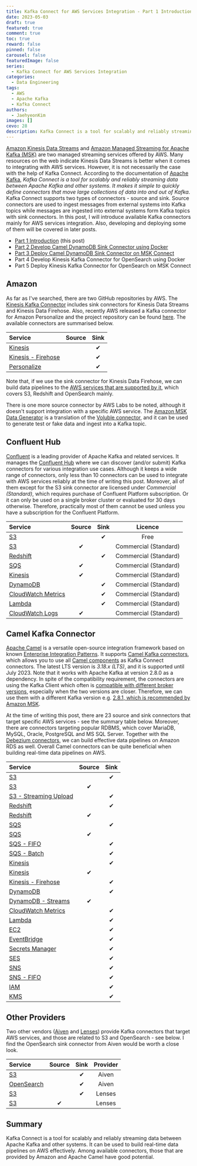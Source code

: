 ```yaml
---
title: Kafka Connect for AWS Services Integration - Part 1 Introduction
date: 2023-05-03
draft: true
featured: true
comment: true
toc: true
reward: false
pinned: false
carousel: false
featuredImage: false
series:
  - Kafka Connect for AWS Services Integration
categories:
  - Data Engineering
tags: 
  - AWS
  - Apache Kafka
  - Kafka Connect
authors:
  - JaehyeonKim
images: []
cevo: 28
description: Kafka Connect is a tool for scalably and reliably streaming data between Apache Kafka and other systems. It can be used to build real-time data pipeline on AWS effectively. In this post, I will introduce available Kafka connectors mainly for AWS services integration. Also, developing and deploying some of them will be covered in later posts.
---
```


[Amazon Kinesis Data Streams](https://aws.amazon.com/kinesis/data-streams/) and [Amazon Managed Streaming for Apache Kafka (MSK)](https://aws.amazon.com/msk/) are two managed streaming services offered by AWS. Many resources on the web indicate Kinesis Data Streams is better when it comes to integrating with AWS services. However, it is not necessarily the case with the help of Kafka Connect. According to the documentation of [Apache Kafka](https://kafka.apache.org/documentation/#connect), *Kafka Connect is a tool for scalably and reliably streaming data between Apache Kafka and other systems. It makes it simple to quickly define connectors that move large collections of data into and out of Kafka*. Kafka Connect supports two types of connectors - source and sink. Source connectors are used to ingest messages from external systems into Kafka topics while messages are ingested into external systems form Kafka topics with sink connectors. In this post, I will introduce available Kafka connectors mainly for AWS services integration. Also, developing and deploying some of them will be covered in later posts.

* [Part 1 Introduction](#) (this post)
* [Part 2 Develop Camel DynamoDB Sink Connector using Docker](/blog/2023-06-04-kafka-connect-for-aws-part-2)
* [Part 3 Deploy Camel DynamoDB Sink Connector on MSK Connect](/blog/2023-07-03-kafka-connect-for-aws-part-3)
* Part 4 Develop Kinesis Kafka Connector for OpenSearch using Docker
* Part 5 Deploy Kinesis Kafka Connector for OpenSearch on MSK Connect

## Amazon

As far as I've searched, there are two GitHub repositories by AWS. The [Kinesis Kafka Connector](https://github.com/awslabs/kinesis-kafka-connector) includes sink connectors for Kinesis Data Streams and Kinesis Data Firehose. Also, recently AWS released a Kafka connector for Amazon Personalize and the project repository can be found [here](https://github.com/aws/personalize-kafka-connector). The available connectors are summarised below.

|Service|Source|Sink|
|:------|:-----:|:---:|
|[Kinesis](https://github.com/awslabs/kinesis-kafka-connector)||✔|
|[Kinesis - Firehose](https://github.com/awslabs/kinesis-kafka-connector)||✔|
|[Personalize](https://github.com/aws/personalize-kafka-connector)||✔|

Note that, if we use the sink connector for Kinesis Data Firehose, we can build data pipelines to the [AWS services that are supported by it](https://docs.aws.amazon.com/firehose/latest/dev/create-name.html), which covers S3, Redshift and OpenSearch mainly. 

There is one more source connector by AWS Labs to be noted, although it doesn't support integration with a specific AWS service. The [Amazon MSK Data Generator](https://github.com/awslabs/amazon-msk-data-generator) is a translation of the [Voluble connector](https://github.com/MichaelDrogalis/voluble), and it can be used to generate test or fake data and ingest into a Kafka topic.

## Confluent Hub

[Confluent](https://www.confluent.io/) is a leading provider of Apache Kafka and related services. It manages the [Confluent Hub](https://www.confluent.io/hub/) where we can discover (and/or submit) Kafka connectors for various integration use cases. Although it keeps a wide range of connectors, only less than 10 connectors can be used to integrate with AWS services reliably at the time of writing this post. Moreover, all of them except for the S3 sink connector are licensed under *Commercial (Standard)*, which requires purchase of Confluent Platform subscription. Or it can only be used on a single broker cluster or evaluated for 30 days otherwise. Therefore, practically most of them cannot be used unless you have a subscription for the Confluent Platform.

|Service|Source|Sink|Licence|
|:------|:-----:|:---:|:------:|
|[S3](https://www.confluent.io/hub/confluentinc/kafka-connect-s3)||✔|Free|
|[S3](https://www.confluent.io/hub/confluentinc/kafka-connect-s3-source)|✔||Commercial (Standard)|
|[Redshift](https://www.confluent.io/hub/confluentinc/kafka-connect-aws-redshift)||✔|Commercial (Standard)|
|[SQS](https://www.confluent.io/hub/confluentinc/kafka-connect-sqs)|✔||Commercial (Standard)|
|[Kinesis](https://www.confluent.io/hub/confluentinc/kafka-connect-kinesis)|✔||Commercial (Standard)|
|[DynamoDB](https://www.confluent.io/hub/confluentinc/kafka-connect-aws-dynamodb)||✔|Commercial (Standard)|
|[CloudWatch Metrics](https://www.confluent.io/hub/confluentinc/kafka-connect-aws-cloudwatch-metrics)||✔|Commercial (Standard)|
|[Lambda](https://www.confluent.io/hub/confluentinc/kafka-connect-aws-lambda/)||✔|Commercial (Standard)|
|[CloudWatch Logs](https://www.confluent.io/hub/confluentinc/kafka-connect-aws-cloudwatch-logs)|✔||Commercial (Standard)|

## Camel Kafka Connector

[Apache Camel](https://camel.apache.org/manual/faq/what-is-camel.html) is a versatile open-source integration framework based on known [Enterprise Integration Patterns](https://camel.apache.org/components/3.20.x/eips/enterprise-integration-patterns.html). It supports [Camel Kafka connectors](https://camel.apache.org/camel-kafka-connector/3.18.x/index.html), which allows you to use all [Camel components](https://camel.apache.org/components/3.20.x/index.html) as Kafka Connect connectors. The latest LTS version is *3.18.x (LTS)*, and it is supported until July 2023. Note that it works with Apache Kafka at version 2.8.0 as a dependency. In spite of the compatibility requirement, the connectors are using the Kafka Client which often is [compatible with different broker versions](https://github.com/apache/camel-kafka-connector/issues/1525), especially when the two versions are closer. Therefore, we can use them with a different Kafka version e.g. [2.8.1, which is recommended by Amazon MSK](https://docs.aws.amazon.com/msk/latest/developerguide/supported-kafka-versions.html).

At the time of writing this post, there are 23 source and sink connectors that target specific AWS services - see the summary table below. Moreover, there are connectors targeting popular RDBMS, which cover MariaDB, MySQL, Oracle, PostgreSQL and MS SQL Server. Together with the [Debezium connectors](https://debezium.io/), we can build effective data pipelines on Amazon RDS as well. Overall Camel connectors can be quite beneficial when building real-time data pipelines on AWS. 

|Service|Source|Sink|
|:------|:-----:|:---:|
|[S3](https://camel.apache.org/camel-kafka-connector/3.18.x/reference/connectors/camel-aws-s3-sink-kafka-sink-connector.html)||✔|
|[S3](https://camel.apache.org/camel-kafka-connector/3.18.x/reference/connectors/camel-aws-s3-source-kafka-source-connector.html)|✔||
|[S3 - Streaming Upload](https://camel.apache.org/camel-kafka-connector/3.18.x/reference/connectors/camel-aws-s3-streaming-upload-sink-kafka-sink-connector.html)||✔|
|[Redshift](https://camel.apache.org/camel-kafka-connector/3.18.x/reference/connectors/camel-aws-redshift-sink-kafka-sink-connector.html)||✔|
|[Redshift](https://camel.apache.org/camel-kafka-connector/3.18.x/reference/connectors/camel-aws-redshift-source-kafka-source-connector.html)|✔||
|[SQS](https://camel.apache.org/camel-kafka-connector/3.18.x/reference/connectors/camel-aws-sqs-sink-kafka-sink-connector.html)||✔|
|[SQS](https://camel.apache.org/camel-kafka-connector/3.18.x/reference/connectors/camel-aws-sqs-source-kafka-source-connector.html)|✔||
|[SQS - FIFO](https://camel.apache.org/camel-kafka-connector/3.18.x/reference/connectors/camel-aws-sqs-fifo-sink-kafka-sink-connector.html)||✔|
|[SQS - Batch](https://camel.apache.org/camel-kafka-connector/3.18.x/reference/connectors/camel-aws-sqs-batch-sink-kafka-sink-connector.html)||✔|
|[Kinesis](https://camel.apache.org/camel-kafka-connector/3.18.x/reference/connectors/camel-aws-kinesis-sink-kafka-sink-connector.html)||✔|
|[Kinesis](https://camel.apache.org/camel-kafka-connector/3.18.x/reference/connectors/camel-aws-kinesis-source-kafka-source-connector.html)|✔||
|[Kinesis - Firehose](https://camel.apache.org/camel-kafka-connector/3.18.x/reference/connectors/camel-aws-kinesis-firehose-sink-kafka-sink-connector.html)||✔|
|[DynamoDB](https://camel.apache.org/camel-kafka-connector/3.18.x/reference/connectors/camel-aws-ddb-sink-kafka-sink-connector.html)||✔|
|[DynamoDB - Streams](https://camel.apache.org/camel-kafka-connector/3.18.x/reference/connectors/camel-aws-ddb-streams-source-kafka-source-connector.html)|✔||
|[CloudWatch Metrics](https://camel.apache.org/camel-kafka-connector/3.18.x/reference/connectors/camel-aws-cloudwatch-sink-kafka-sink-connector.html)||✔|
|[Lambda](https://camel.apache.org/camel-kafka-connector/3.18.x/reference/connectors/camel-aws-lambda-sink-kafka-sink-connector.html)||✔|
|[EC2](https://camel.apache.org/camel-kafka-connector/3.18.x/reference/connectors/camel-aws-ec2-sink-kafka-sink-connector.html)||✔|
|[EventBridge](https://camel.apache.org/camel-kafka-connector/3.18.x/reference/connectors/camel-aws-eventbridge-sink-kafka-sink-connector.html)||✔|
|[Secrets Manager](https://camel.apache.org/camel-kafka-connector/3.18.x/reference/connectors/camel-aws-secrets-manager-sink-kafka-sink-connector.html)||✔|
|[SES](https://camel.apache.org/camel-kafka-connector/3.18.x/reference/connectors/camel-aws-ses-sink-kafka-sink-connector.html)||✔|
|[SNS](https://camel.apache.org/camel-kafka-connector/3.18.x/reference/connectors/camel-aws-sns-sink-kafka-sink-connector.html)||✔|
|[SNS - FIFO](https://camel.apache.org/camel-kafka-connector/3.18.x/reference/connectors/camel-aws-sns-fifo-sink-kafka-sink-connector.html)||✔|
|[IAM](https://camel.apache.org/camel-kafka-connector/3.18.x/reference/connectors/camel-aws2-iam-kafka-sink-connector.html)||✔|
|[KMS](https://camel.apache.org/camel-kafka-connector/3.18.x/reference/connectors/camel-aws2-kms-kafka-sink-connector.html)||✔|

## Other Providers

Two other vendors ([Aiven](https://aiven.io/) and [Lenses](https://lenses.io/)) provide Kafka connectors that target AWS services, and those are related to S3 and OpenSearch - see below. I find the OpenSearch sink connector from Aiven would be worth a close look.

|Service|Source|Sink|Provider|
|:------|:-----:|:---:|:---:|
|[S3](https://docs.aiven.io/docs/products/kafka/kafka-connect/howto/s3-sink-connector-aiven)||✔|Aiven|
|[OpenSearch](https://docs.aiven.io/docs/products/kafka/kafka-connect/howto/opensearch-sink)||✔|Aiven|
|[S3](https://docs.lenses.io/5.1/connectors/sinks/s3sinkconnector/)||✔|Lenses|
|[S3](https://docs.lenses.io/5.1/connectors/sources/s3sourceconnector/)|✔||Lenses|

## Summary

Kafka Connect is a tool for scalably and reliably streaming data between Apache Kafka and other systems. It can be used to build real-time data pipelines on AWS effectively. Among available connectors, those that are provided by Amazon and Apache Camel have good potential.
